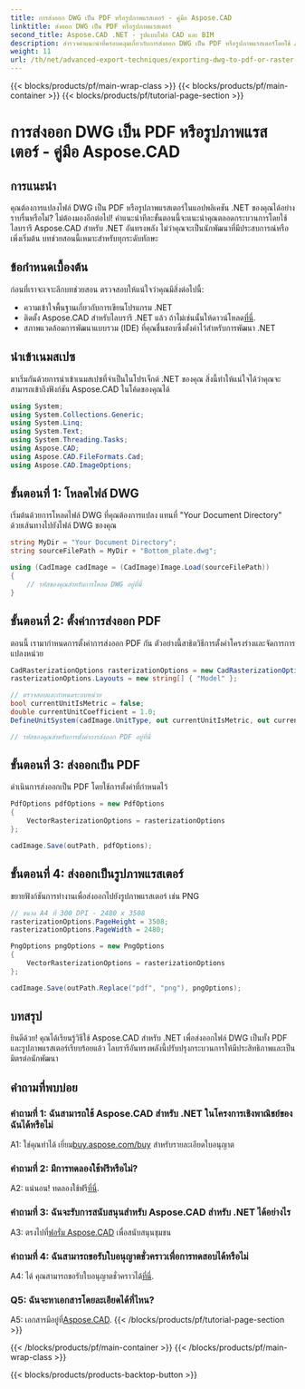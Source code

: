 ```yaml
---
title: การส่งออก DWG เป็น PDF หรือรูปภาพแรสเตอร์ - คู่มือ Aspose.CAD
linktitle: ส่งออก DWG เป็น PDF หรือรูปภาพแรสเตอร์
second_title: Aspose.CAD .NET - รูปแบบไฟล์ CAD และ BIM
description: สำรวจคำแนะนำที่ครอบคลุมเกี่ยวกับการส่งออก DWG เป็น PDF หรือรูปภาพแรสเตอร์โดยใช้ Aspose.CAD สำหรับ .NET เรียนรู้ขั้นตอน ข้อกำหนดเบื้องต้น และลงมือปฏิบัติจริงด้วยไลบรารีที่มีประสิทธิภาพนี้
weight: 11
url: /th/net/advanced-export-techniques/exporting-dwg-to-pdf-or-raster-images/
---
```


{{< blocks/products/pf/main-wrap-class >}}
{{< blocks/products/pf/main-container >}}
{{< blocks/products/pf/tutorial-page-section >}}

# การส่งออก DWG เป็น PDF หรือรูปภาพแรสเตอร์ - คู่มือ Aspose.CAD

## การแนะนำ

คุณต้องการแปลงไฟล์ DWG เป็น PDF หรือรูปภาพแรสเตอร์ในแอปพลิเคชัน .NET ของคุณได้อย่างราบรื่นหรือไม่? ไม่ต้องมองอีกต่อไป! คำแนะนำทีละขั้นตอนนี้จะแนะนำคุณตลอดกระบวนการโดยใช้ไลบรารี Aspose.CAD สำหรับ .NET อันทรงพลัง ไม่ว่าคุณจะเป็นนักพัฒนาที่มีประสบการณ์หรือเพิ่งเริ่มต้น บทช่วยสอนนี้เหมาะสำหรับทุกระดับทักษะ

## ข้อกำหนดเบื้องต้น

ก่อนที่เราจะเจาะลึกบทช่วยสอน ตรวจสอบให้แน่ใจว่าคุณมีสิ่งต่อไปนี้:

- ความเข้าใจพื้นฐานเกี่ยวกับการเขียนโปรแกรม .NET
-  ติดตั้ง Aspose.CAD สำหรับไลบรารี .NET แล้ว ถ้าไม่เช่นนั้นให้ดาวน์โหลด[ที่นี่](https://releases.aspose.com/cad/net/).
- สภาพแวดล้อมการพัฒนาแบบรวม (IDE) ที่คุณชื่นชอบซึ่งตั้งค่าไว้สำหรับการพัฒนา .NET

## นำเข้าเนมสเปซ

มาเริ่มกันด้วยการนำเข้าเนมสเปซที่จำเป็นในโปรเจ็กต์ .NET ของคุณ สิ่งนี้ทำให้แน่ใจได้ว่าคุณจะสามารถเข้าถึงฟังก์ชัน Aspose.CAD ในโค้ดของคุณได้

```csharp
using System;
using System.Collections.Generic;
using System.Linq;
using System.Text;
using System.Threading.Tasks;
using Aspose.CAD;
using Aspose.CAD.FileFormats.Cad;
using Aspose.CAD.ImageOptions;
```

## ขั้นตอนที่ 1: โหลดไฟล์ DWG

เริ่มต้นด้วยการโหลดไฟล์ DWG ที่คุณต้องการแปลง แทนที่ "Your Document Directory" ด้วยเส้นทางไปยังไฟล์ DWG ของคุณ

```csharp
string MyDir = "Your Document Directory";
string sourceFilePath = MyDir + "Bottom_plate.dwg";

using (CadImage cadImage = (CadImage)Image.Load(sourceFilePath))
{
    // รหัสของคุณสำหรับการโหลด DWG อยู่ที่นี่
}
```

## ขั้นตอนที่ 2: ตั้งค่าการส่งออก PDF

ตอนนี้ เรามากำหนดการตั้งค่าการส่งออก PDF กัน ตัวอย่างนี้สาธิตวิธีการตั้งค่าโครงร่างและจัดการการแปลงหน่วย

```csharp
CadRasterizationOptions rasterizationOptions = new CadRasterizationOptions();
rasterizationOptions.Layouts = new string[] { "Model" };

// ตรวจสอบและกำหนดระบบหน่วย
bool currentUnitIsMetric = false;
double currentUnitCoefficient = 1.0;
DefineUnitSystem(cadImage.UnitType, out currentUnitIsMetric, out currentUnitCoefficient);

// รหัสของคุณสำหรับการตั้งค่าการส่งออก PDF อยู่ที่นี่
```

## ขั้นตอนที่ 3: ส่งออกเป็น PDF

ดำเนินการส่งออกเป็น PDF โดยใช้การตั้งค่าที่กำหนดไว้

```csharp
PdfOptions pdfOptions = new PdfOptions
{
    VectorRasterizationOptions = rasterizationOptions
};

cadImage.Save(outPath, pdfOptions);
```

## ขั้นตอนที่ 4: ส่งออกเป็นรูปภาพแรสเตอร์

ขยายฟังก์ชันการทำงานเพื่อส่งออกไปยังรูปภาพแรสเตอร์ เช่น PNG

```csharp
// ขนาด A4 ที่ 300 DPI - 2480 x 3508
rasterizationOptions.PageHeight = 3508;
rasterizationOptions.PageWidth = 2480;

PngOptions pngOptions = new PngOptions
{
    VectorRasterizationOptions = rasterizationOptions
};

cadImage.Save(outPath.Replace("pdf", "png"), pngOptions);
```

## บทสรุป

ยินดีด้วย! คุณได้เรียนรู้วิธีใช้ Aspose.CAD สำหรับ .NET เพื่อส่งออกไฟล์ DWG เป็นทั้ง PDF และรูปภาพแรสเตอร์เรียบร้อยแล้ว ไลบรารีอันทรงพลังนี้ปรับปรุงกระบวนการให้มีประสิทธิภาพและเป็นมิตรต่อนักพัฒนา

## คำถามที่พบบ่อย

### คำถามที่ 1: ฉันสามารถใช้ Aspose.CAD สำหรับ .NET ในโครงการเชิงพาณิชย์ของฉันได้หรือไม่

 A1: ใช่คุณทำได้ เยี่ยม[buy.aspose.com/buy](https://purchase.aspose.com/buy) สำหรับรายละเอียดใบอนุญาต

### คำถามที่ 2: มีการทดลองใช้ฟรีหรือไม่?

 A2: แน่นอน! ทดลองใช้ฟรี[ที่นี่](https://releases.aspose.com/).

### คำถามที่ 3: ฉันจะรับการสนับสนุนสำหรับ Aspose.CAD สำหรับ .NET ได้อย่างไร

 A3: ตรงไปที่[ฟอรั่ม Aspose.CAD](https://forum.aspose.com/c/cad/19) เพื่อสนับสนุนชุมชน

### คำถามที่ 4: ฉันสามารถขอรับใบอนุญาตชั่วคราวเพื่อการทดสอบได้หรือไม่

 A4: ได้ คุณสามารถขอรับใบอนุญาตชั่วคราวได้[ที่นี่](https://purchase.aspose.com/temporary-license/).

### Q5: ฉันจะหาเอกสารโดยละเอียดได้ที่ไหน?

 A5: เอกสารมีอยู่ที่[Aspose.CAD](https://reference.aspose.com/cad/net/).
{{< /blocks/products/pf/tutorial-page-section >}}

{{< /blocks/products/pf/main-container >}}
{{< /blocks/products/pf/main-wrap-class >}}

{{< blocks/products/products-backtop-button >}}

